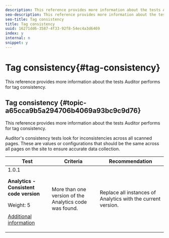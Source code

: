 ```yaml
---
description: This reference provides more information about the tests Auditor performs for tag consistency.
seo-description: This reference provides more information about the tests Auditor performs for tag consistency.
seo-title: Tag consistency
title: Tag consistency
uuid: 16271dd6-3587-4f33-92f8-54ec4a3d6469
index: y
internal: n
snippet: y
---
```


# Tag consistency{#tag-consistency}

This reference provides more information about the tests Auditor performs for tag consistency.

## Tag consistency {#topic-a65cca9b5a294706b4069a93bc9c9d76}

This reference provides more information about the tests Auditor performs for tag consistency. 

Auditor's consistency tests look for inconsistencies across all scanned pages. These are values or configurations that should be the same across all pages on the site to ensure accurate data collection.

<table id="table_4F9ED873BAF741D19BFB0F297B3A1FDB"> 
 <thead> 
  <tr> 
   <th colname="col1" class="entry"> Test </th> 
   <th colname="col2" class="entry"> Criteria </th> 
   <th colname="col3" class="entry"> Recommendation </th> 
  </tr>
 </thead>
 <tbody> 
  <tr> 
   <td colname="col1"> 
    <draft-comment>
      1.0.1 
    </draft-comment> <p><b>Analytics - Consistent code version </b> </p> <p>Weight: 5 </p> <p><a href="https://experiencecloud.adobe.com/resources/help/en_US/sc/implement/choose-implementation-method.html" format="html" scope="external"> Additional information</a> </p> </td> 
   <td colname="col2"> <p> More than one version of the Analytics code was found. </p> </td> 
   <td colname="col3"> <p>Replace all instances of Analytics with the current version. </p> </td> 
  </tr> 
 </tbody> 
</table>

